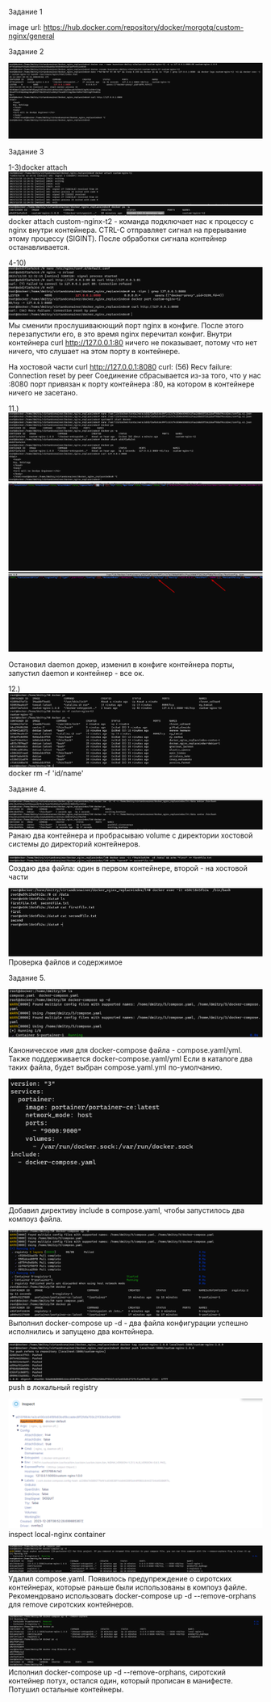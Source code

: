 Задание 1

image url: https://hub.docker.com/repository/docker/morgotq/custom-nginx/general

Задание 2

![img.png](img.png)

Задание 3

1-3)docker attach 
![img_1.png](img_1.png)
![img_2.png](img_2.png)
docker attach custom-nginx-t2 - команда подключает нас к процессу с nginx внутри контейнера. CTRL-C отправляет сигнал на прерывание этому процессу (SIGINT). После обработки сигнала контейнер останавливается.

4-10)
![img_3.png](img_3.png)
Мы сменили прослушиваюющий порт nginx в конфиге. После этого перезапустили его, в это время nginx перечитал конфиг.
Внутри контейнера curl http://127.0.0.1:80 ничего не показывает, потому что нет ничего, что слушает на этом порту в контейнере.

На хостовой части curl http://127.0.0.1:8080
curl: (56) Recv failure: Connection reset by peer
Соединение сбрасывается из-за того, что у нас :8080 порт привязан к порту контейнера :80, на котором в контейнере ничего не засетано.

11.)
![img_4.png](img_4.png)
![img_5.png](img_5.png)
![img_6.png](img_6.png)

Остановил daemon докер, изменил в конфиге контейнера порты, запустил daemon и контейнер - все ок.

12.)
![img_7.png](img_7.png)
docker rm -f 'id/name'

Задание 4.

![img_8.png](img_8.png)
Ранаю два контейнера и пробрасываю volume с директории хостовой системы до директорий контейнеров.

![img_9.png](img_9.png)
Создаю два файла: один в первом контейнере, второй - на хостовой части

![img_10.png](img_10.png)
Проверка файлов и содержимое

Задание 5.

![img_11.png](img_11.png)

Каноническое имя для docker-compose файла - compose.yaml/yml.
Также поддерживается docker-compose.yaml/yml
Если в каталоге два таких файла, будет выбран compose.yaml.yml по-умолчанию.

![img_12.png](img_12.png)
Добавил директиву include в compose.yaml, чтобы запустилось два компоуз файла.

![img_13.png](img_13.png)
Выполнил docker-compose up -d - два файла конфигурации успешно исполнились и запущено два контейнера.


![img_15.png](img_15.png)
push в локальный registry 


![img_14.png](img_14.png)
inspect local-nginx container

![img_16.png](img_16.png)
Удалил compose.yaml. Появилось предупреждение о сиротских контейнерах, которые раньше были использованы в компоуз файле.
Рекомендовано использовать docker-compose up -d --remove-orphans для remove сиротских контейнеров.

![img_17.png](img_17.png)
Исполнил docker-compose up -d --remove-orphans, сиротский контейнер потух, остался один, который прописан в манифесте.
Потушил остальные контейнеры.